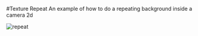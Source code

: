 #Texture Repeat
An example of how to do a repeating background inside a camera 2d

![repeat](https://user-images.githubusercontent.com/322174/149637440-b7f7b1d2-1e1d-4ad8-a465-e11ce2388793.gif)